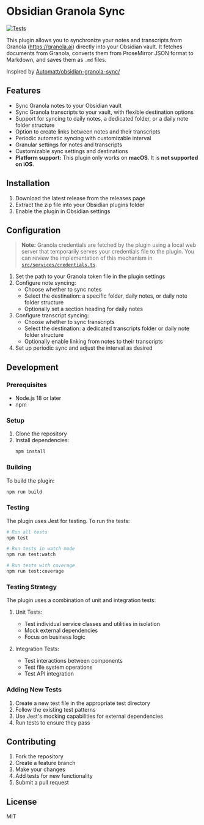 # Obsidian Granola Sync

[![Tests](https://github.com/tomelliot/obsidian-granola-sync/actions/workflows/release.yml/badge.svg)](https://github.com/tomelliot/obsidian-granola-sync/actions/workflows/release.yml)

This plugin allows you to synchronize your notes and transcripts from Granola (https://granola.ai) directly into your Obsidian vault. It fetches documents from Granola, converts them from ProseMirror JSON format to Markdown, and saves them as `.md` files.

Inspired by [Automatt/obsidian-granola-sync/](https://github.com/Automatt/obsidian-granola-sync/)

## Features

- Sync Granola notes to your Obsidian vault
- Sync Granola transcripts to your vault, with flexible destination options
- Support for syncing to daily notes, a dedicated folder, or a daily note folder structure
- Option to create links between notes and their transcripts
- Periodic automatic syncing with customizable interval
- Granular settings for notes and transcripts
- Customizable sync settings and destinations
- **Platform support:** This plugin only works on **macOS**. It is **not supported on iOS**.

## Installation

1. Download the latest release from the releases page
2. Extract the zip file into your Obsidian plugins folder
3. Enable the plugin in Obsidian settings

## Configuration

> **Note:** Granola credentials are fetched by the plugin using a local web server that temporarily serves your credentials file to the plugin. You can review the implementation of this mechanism in [`src/services/credentials.ts`](src/services/credentials.ts).

1. Set the path to your Granola token file in the plugin settings
2. Configure note syncing:
   - Choose whether to sync notes
   - Select the destination: a specific folder, daily notes, or daily note folder structure
   - Optionally set a section heading for daily notes
3. Configure transcript syncing:
   - Choose whether to sync transcripts
   - Select the destination: a dedicated transcripts folder or daily note folder structure
   - Optionally enable linking from notes to their transcripts
4. Set up periodic sync and adjust the interval as desired

## Development

### Prerequisites

- Node.js 18 or later
- npm

### Setup

1. Clone the repository
2. Install dependencies:
   ```bash
   npm install
   ```

### Building

To build the plugin:
```bash
npm run build
```

### Testing

The plugin uses Jest for testing. To run the tests:

```bash
# Run all tests
npm test

# Run tests in watch mode
npm run test:watch

# Run tests with coverage
npm run test:coverage
```

### Testing Strategy

The plugin uses a combination of unit and integration tests:

1. Unit Tests:
   - Test individual service classes and utilities in isolation
   - Mock external dependencies
   - Focus on business logic

2. Integration Tests:
   - Test interactions between components
   - Test file system operations
   - Test API integration

### Adding New Tests

1. Create a new test file in the appropriate test directory
2. Follow the existing test patterns
3. Use Jest's mocking capabilities for external dependencies
4. Run tests to ensure they pass

## Contributing

1. Fork the repository
2. Create a feature branch
3. Make your changes
4. Add tests for new functionality
5. Submit a pull request

## License

MIT
